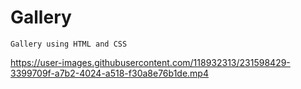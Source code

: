 # Gallery
    Gallery using HTML and CSS  





https://user-images.githubusercontent.com/118932313/231598429-3399709f-a7b2-4024-a518-f30a8e76b1de.mp4

